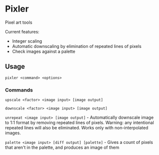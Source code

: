 # Pixler

Pixel art tools

Current features:
- Integer scaling
- Automatic downscaling by elimination of repeated lines of pixels
- Check images against a palette

## Usage

`pixler <command> <options>`

### Commands

`upscale <factor> <image input> [image output]`

`downscale <factor> <image input> [image output]`

`unrepeat <image input> [image output]` - Automatically downscale image to 1:1 format by removing repeated lines of pixels. Warning: any intentional repeated lines will also be eliminated. Works only with non-interpolated images.

`palette <image input> [diff output] [palette]` - Gives a count of pixels that aren't in the palette, and produces an image of them
